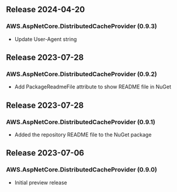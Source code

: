 ## Release 2024-04-20

### AWS.AspNetCore.DistributedCacheProvider (0.9.3)
- Update User-Agent string

## Release 2023-07-28

### AWS.AspNetCore.DistributedCacheProvider (0.9.2)
- Add PackageReadmeFile attribute to show README file in NuGet

## Release 2023-07-28

### AWS.AspNetCore.DistributedCacheProvider (0.9.1)
- Added the repository README file to the NuGet package

## Release 2023-07-06

### AWS.AspNetCore.DistributedCacheProvider (0.9.0)
- Initial preview release